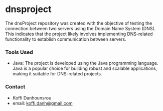 # dnsproject

The dnsProject repository was created with the objective of testing the connection between two servers using the Domain Name System (DNS). This indicates that the project likely involves implementing DNS-related functionality to establish communication between servers.


### Tools Used
* Java: The project is developed using the Java programming language. Java is a popular choice for building robust and scalable applications, making it suitable for DNS-related projects.


### Contact
* Koffi Danhounsrou
* email: koffi.danh@gmail.com

